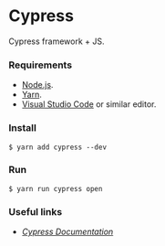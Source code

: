 # Cypress
Cypress framework + JS.

### Requirements
- [Node.js](https://nodejs.org/en/download/ "Download Node.js").
- [Yarn](https://classic.yarnpkg.com/lang/en/docs/install/#mac-stable "Install yarn").
- [Visual Studio Code](https://code.visualstudio.com/ "Download Visual Studio Code") or similar editor.

### Install
`$ yarn add cypress --dev`

### Run
`$ yarn run cypress open`

### Useful links
- _[Cypress Documentation](https://docs.cypress.io/guides/overview/why-cypress.html#In-a-nutshell "Cypress Documention")_
